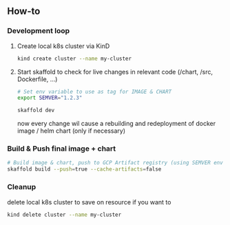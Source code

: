 ## How-to

### Development loop

1. Create local k8s cluster via KinD

    ```sh
    kind create cluster --name my-cluster
    ```

2. Start skaffold to check for live changes in relevant code (/chart, /src, Dockerfile, ...)

    ```sh
    # Set env variable to use as tag for IMAGE & CHART
    export SEMVER="1.2.3"

    skaffold dev
    ```
    now every change wil cause a rebuilding and redeployment of docker image / helm chart (only if necessary)

### Build & Push final image + chart

```sh
# Build image & chart, push to GCP Artifact registry (using SEMVER env variable from earlier)
skaffold build --push=true --cache-artifacts=false
```

### Cleanup

delete local k8s cluster to save on resource if you want to

```sh
kind delete cluster --name my-cluster
```

